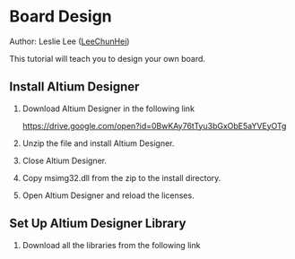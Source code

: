 # Board Design

Author: Leslie Lee ([LeeChunHei](https://github.com/LeeChunHei))

This tutorial will teach you to design your own board.

## Install Altium Designer

1. Download Altium Designer in the following link

   https://drive.google.com/open?id=0BwKAy76tTyu3bGxObE5aYVEyOTg

2. Unzip the file and install Altium Designer.

3. Close Altium Designer.

4. Copy msimg32.dll from the zip to the install directory.

5. Open Altium Designer and reload the licenses.

## Set Up Altium Designer Library

1. Download all the libraries from the following link



   ​
